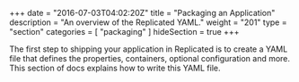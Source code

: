 +++
date = "2016-07-03T04:02:20Z"
title = "Packaging an Application"
description = "An overview of the Replicated YAML."
weight = "201"
type = "section"
categories = [ "packaging" ]
hideSection = true
+++

The first step to shipping your application in Replicated is to create a YAML file that defines
the properties, containers, optional configuration and more.  This section of docs explains how
to write this YAML file.
